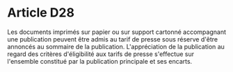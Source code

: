 # Article D28

Les documents imprimés sur papier ou sur support cartonné accompagnant une publication peuvent être admis au tarif de presse sous réserve d'être annoncés au sommaire de la publication. L'appréciation de la publication au regard des critères d'éligibilité aux tarifs de presse s'effectue sur l'ensemble constitué par la publication principale et ses encarts.